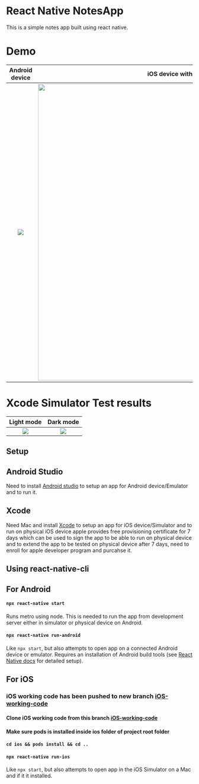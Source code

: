 # React Native NotesApp

 This is a simple notes app built using react native.

# Demo

 Android device | iOS device with dark mode
:----------:|:---------:
<img src="https://github.com/manojm97/NotesApp/blob/master/Notes_App.gif"> | <img src="https://github.com/manojm97/NotesApp/blob/master/NotesApp_iOS.gif" height="800">

# Xcode Simulator Test results

Light mode | Dark mode
:----------:|:---------:
<img src="https://i.postimg.cc/KYMcJYw1/IMG-5551.png"> | <img src="https://i.postimg.cc/XYh7f5HM/IMG-5546.png">


## Setup

## Android Studio
Need to install [Android studio](https://developer.android.com/studio) to setup an app for Android device/Emulator and to run it.

## Xcode
Need Mac and install [Xcode](https://developer.apple.com/xcode) to setup an app for iOS device/Simulator and to run on physical iOS device apple provides free provisioning certificate for 7 days which can be used to sign the app to be able to run on physical device and to extend the app to be tested on physical device after 7 days, need to enroll for apple developer program and purcahse it.

## Using react-native-cli

## For Android

#### `npx react-native start`

Runs metro using node.
This is needed to run the app from development server either in simulator or physical device on Android.

#### `npx react-native run-android`

Like `npx start`, but also attempts to open app on a connected Android device or emulator. Requires an installation of Android build tools (see [React Native docs](https://reactnative.dev/docs/getting-started) for detailed setup).

## For iOS

### iOS working code has been pushed to new branch [iOS-working-code](https://github.com/manojm97/NotesApp/tree/iOS-working-code)

#### Clone iOS working code from this branch [iOS-working-code](https://github.com/manojm97/NotesApp/tree/iOS-working-code)

#### Make sure pods is installed inside ios folder of project root folder

#### `cd ios && pods install && cd ..`

#### `npx react-native run-ios`

Like `npx start`, but also attempts to open app in the iOS Simulator on a Mac and if it it installed.

